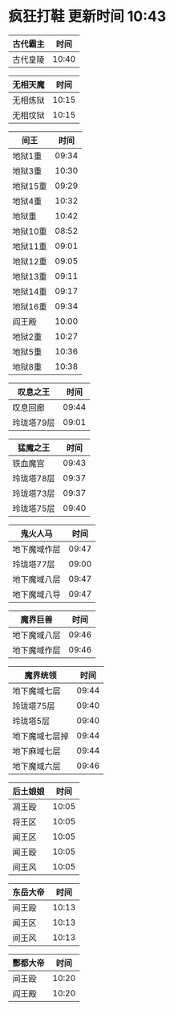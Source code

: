 # 疯狂打鞋 更新时间 10:43

| 古代霸主   | 时间    |
|--------|-------|
| 古代皇陵 | 10:40 |

| 无相天魔   | 时间    |
|--------|-------|
| 无相炼狱 | 10:15 |
| 无相坟狱 | 10:15 |

| 间王   | 时间    |
|--------|-------|
| 地狱1重 | 09:34 |
| 地狱3重 | 10:30 |
| 地狱15重 | 09:29 |
| 地狱4重 | 10:32 |
| 地狱重 | 10:42 |
| 地狱10重 | 08:52 |
| 地狱11重 | 09:01 |
| 地狱12重 | 09:05 |
| 地狱13重 | 09:11 |
| 地狱14重 | 09:17 |
| 地狱16重 | 09:34 |
| 阎王殿 | 10:00 |
| 地狱2重 | 10:27 |
| 地狱5重 | 10:36 |
| 地狱8重 | 10:38 |

| 叹息之王   | 时间    |
|--------|-------|
| 叹息回廊 | 09:44 |
| 玲珑塔79层 | 09:01 |

| 猛魔之王   | 时间    |
|--------|-------|
| 铁血魔宫 | 09:43 |
| 玲珑塔78层 | 09:37 |
| 玲珑塔73层 | 09:37 |
| 玲珑塔75层 | 09:40 |

| 鬼火人马   | 时间    |
|--------|-------|
| 地下魔域作层 | 09:47 |
| 玲珑塔77层 | 09:00 |
| 地下魔域八层 | 09:47 |
| 地下魔域八导 | 09:47 |

| 魔界巨兽   | 时间    |
|--------|-------|
| 地下魔域八层 | 09:46 |
| 地下魔域作层 | 09:46 |

| 魔界统领   | 时间    |
|--------|-------|
| 地下魔域七层 | 09:44 |
| 玲珑塔75层 | 09:40 |
| 玲珑塔5层 | 09:40 |
| 地下魔域七层掉 | 09:44 |
| 地下麻域七层 | 09:44 |
| 地下魔域六层 | 09:46 |

| 后土娘娘   | 时间    |
|--------|-------|
| 凋王殴 | 10:05 |
| 将王区 | 10:05 |
| 闻王区 | 10:05 |
| 闻王殴 | 10:05 |
| 间王风 | 10:05 |

| 东岳大帝   | 时间    |
|--------|-------|
| 间王殴 | 10:13 |
| 闻王区 | 10:13 |
| 间王风 | 10:13 |

| 酆都大帝   | 时间    |
|--------|-------|
| 间王殴 | 10:20 |
| 阎王殿 | 10:20 |